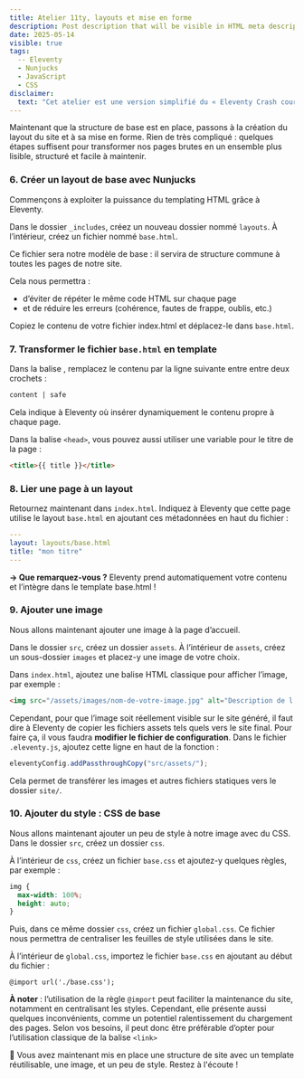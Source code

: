 ```yaml
---
title: Atelier 11ty, layouts et mise en forme
description: Post description that will be visible in HTML meta description.
date: 2025-05-14
visible: true
tags:
  -- Eleventy
  - Nunjucks
  - JavaScript
  - CSS
disclaimer:
  text: "Cet atelier est une version simplifié du « Eleventy Crash course » réalisé par Jaydan Urwin."
---
```


Maintenant que la structure de base est en place, passons à la création du layout du site et à sa mise en forme.
Rien de très compliqué : quelques étapes suffisent pour transformer nos pages brutes en un ensemble plus lisible, structuré et facile à maintenir.

### 6. Créer un layout de base avec Nunjucks

Commençons à exploiter la puissance du templating HTML grâce à Eleventy.

Dans le dossier `_includes`, créez un nouveau dossier nommé `layouts`.
À l’intérieur, créez un fichier nommé `base.html`.

Ce fichier sera notre modèle de base : il servira de structure commune à toutes les pages de notre site.

Cela nous permettra :
- d’éviter de répéter le même code HTML sur chaque page
- et de réduire les erreurs (cohérence, fautes de frappe, oublis, etc.)

Copiez le contenu de votre fichier index.html et déplacez-le dans `base.html`.

### 7. Transformer le fichier `base.html` en template

Dans la balise <body>, remplacez le contenu par la ligne suivante entre entre deux crochets :
```md
content | safe
```

Cela indique à Eleventy où insérer dynamiquement le contenu propre à chaque page.

Dans la balise `<head>`, vous pouvez aussi utiliser une variable pour le titre de la page :
```html
<title>{{ title }}</title>
```

### 8. Lier une page à un layout

Retournez maintenant dans `index.html`.
Indiquez à Eleventy que cette page utilise le layout `base.html` en ajoutant ces métadonnées en haut du fichier :
```yaml
---
layout: layouts/base.html
title: "mon titre"
---
```

**→ Que remarquez-vous ?**  Eleventy prend automatiquement votre contenu et l’intègre dans le template base.html !

### 9. Ajouter une image 

Nous allons maintenant ajouter une image à la page d’accueil.

Dans le dossier `src`, créez un dossier `assets`.
À l’intérieur de `assets`, créez un sous-dossier `images` et placez-y une image de votre choix.

Dans `index.html`, ajoutez une balise HTML classique pour afficher l’image, par exemple :
```html
<img src="/assets/images/nom-de-votre-image.jpg" alt="Description de l’image">
```

Cependant, pour que l’image soit réellement visible sur le site généré, il faut dire à Eleventy de copier les fichiers assets tels quels vers le site final. 
Pour faire ça, il vous faudra  **modifier le fichier de configuration**. Dans le fichier `.eleventy.js`, ajoutez cette ligne en haut de la fonction :

```js
eleventyConfig.addPassthroughCopy("src/assets/");
```

Cela permet de transférer les images et autres fichiers statiques vers le dossier `site/`.

### 10. Ajouter du style : CSS de base

Nous allons maintenant ajouter un peu de style à notre image avec du CSS.
Dans le dossier `src`, créez un dossier `css`.

À l’intérieur de `css`, créez un fichier `base.css` et ajoutez-y quelques règles, par exemple :

```css
img {
  max-width: 100%;
  height: auto;
}
```

Puis, dans ce même dossier `css`, créez un fichier `global.css`.
Ce fichier nous permettra de centraliser les feuilles de style utilisées dans le site.

À l’intérieur de `global.css`, importez le fichier `base.css` en ajoutant au début du fichier :

`@import url('./base.css');`

**À noter** : l’utilisation de la règle `@import` peut faciliter la maintenance du site, notamment en centralisant les styles. Cependant, elle présente aussi quelques inconvénients, comme un potentiel ralentissement du chargement des pages. Selon vos besoins, il peut donc être préférable d’opter pour l’utilisation classique de la balise `<link>` 

🎉 Vous avez maintenant mis en place une structure de site avec un template réutilisable, une image, et un peu de style. Restez à l'écoute !





